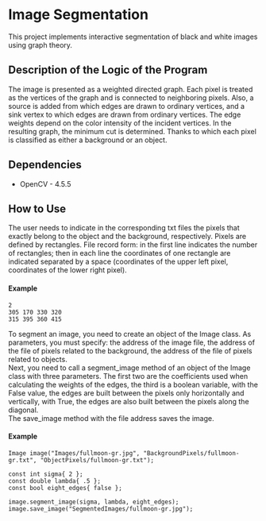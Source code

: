 # Image Segmentation
This project implements interactive segmentation of black and white images using graph theory.

## Description of the Logic of the Program
The image is presented as a weighted directed graph. Each pixel is treated as the vertices of the graph and is connected to neighboring pixels. Also, a source is added from which edges are drawn to ordinary vertices, and a sink vertex to which edges are drawn from ordinary vertices. The edge weights depend on the color intensity of the incident vertices. In the resulting graph, the minimum cut is determined. Thanks to which each pixel is classified as either a background or an object.

## Dependencies
- OpenCV - 4.5.5

## How to Use
The user needs to indicate in the corresponding txt files the pixels that exactly belong to the object and the background, respectively. Pixels are defined by rectangles. File record form: in the first line indicates the number of rectangles; then in each line the coordinates of one rectangle are indicated separated by a space (coordinates of the upper left pixel, coordinates of the lower right pixel).
#### Example
    2
    305 170 330 320
    315 395 360 415
To segment an image, you need to create an object of the Image class. As parameters, you must specify: the address of the image file, the address of the file of pixels related to the background, the address of the file of pixels related to objects. <br/> Next, you need to call a segment_image method of an object of the Image class with three parameters. The first two are the coefficients used when calculating the weights of the edges, the third is a boolean variable, with the False value, the edges are built between the pixels only horizontally and vertically, with True, the edges are also built between the pixels along the diagonal. <br/> The save_image method with the file address saves the image.
#### Example
    Image image("Images/fullmoon-gr.jpg", "BackgroundPixels/fullmoon-gr.txt", "ObjectPixels/fullmoon-gr.txt");

	const int sigma{ 2 };
	const double lambda{ .5 };
	const bool eight_edges{ false };

	image.segment_image(sigma, lambda, eight_edges);
	image.save_image("SegmentedImages/fullmoon-gr.jpg");
